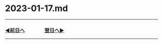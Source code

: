 # 2023-01-17.md

---

### [◀️前日へ](https://github.com/yuasys/chatty-journal/blob/main/2023/01/2023-01-16.md)&emsp;&emsp;&emsp;&emsp;[翌日へ▶️](https://github.com/yuasys/chatty-journal/blob/main/2023/01/2023-01-18.md)

---
